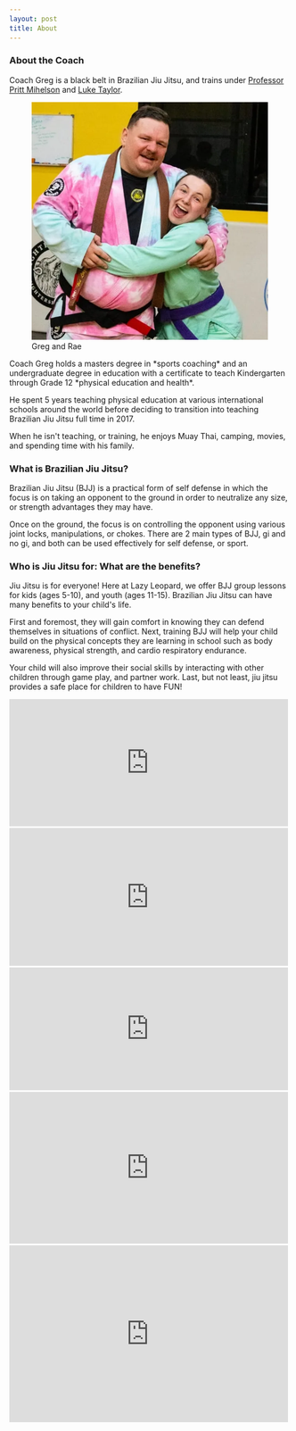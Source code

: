 ```yaml
---
layout: post
title: About
---
```

### About the Coach
Coach Greg is a black belt in Brazilian Jiu Jitsu, and trains under [Professor Pritt Mihelson](https://www.defensivebjj.com/) and [Luke Taylor](https://www.instagram.com/luketaylormma/). 

<figure>
  <img src="/assets/images/owners.webp" alt="Greg and Rae posting after a promotion" />
  <figcaption>
    Greg and Rae
  </figcaption>
</figure>
Coach Greg holds a masters degree in *sports coaching* and an undergraduate degree in education with a certificate to teach Kindergarten through Grade 12 *physical education and health*. 

He spent 5 years teaching physical education at various international schools around the world before deciding to transition into teaching Brazilian Jiu Jitsu full time in 2017. 

When he isn't teaching, or training, he enjoys Muay Thai, camping, movies, and spending time with his family.



### What is Brazilian Jiu Jitsu?

Brazilian Jiu Jitsu (BJJ) is a practical form of self defense in which the focus is on taking an opponent to the ground in order to neutralize any size, or strength advantages they may have. 

Once on the ground, the focus is on controlling the opponent using various joint locks, manipulations, or chokes. There are 2 main types of BJJ, gi and no gi, and both can be used effectively for self defense, or sport.

### Who is Jiu Jitsu for: What are the benefits?

Jiu Jitsu is for everyone! Here at Lazy Leopard, we offer BJJ group lessons for kids (ages 5-10), and youth (ages 11-15). Brazilian Jiu Jitsu can have many benefits to your child's life. 

First and foremost, they will gain comfort in knowing they can defend themselves in situations of conflict. Next, training BJJ will help your child build on the physical concepts they are learning in school such as body awareness, physical strength, and cardio respiratory endurance. 

Your child will also improve their social skills by interacting with other children through game play, and partner work. Last, but not least, jiu jitsu provides a safe place for children to have FUN!

<iframe src="https://www.facebook.com/plugins/post.php?href=https%3A%2F%2Fwww.facebook.com%2Fmaxdegler%2Fposts%2Fpfbid0ViZ3PdzCYMsv578EbE6UTqmuoi1VJ1UspdUZD5hREqDwqbSR129hBV9w2mDkQSPSl&show_text=true&width=500" width="500" height="228" style="border:none;overflow:hidden" scrolling="no" frameborder="0" allowfullscreen="true" allow="autoplay; clipboard-write; encrypted-media; picture-in-picture; web-share"></iframe>

<iframe src="https://www.facebook.com/plugins/post.php?href=https%3A%2F%2Fwww.facebook.com%2Fcassondra.asla%2Fposts%2Fpfbid0219qNmwkwjzuaqNMzNi1Eq9fui4GwHyyUhynWqZJJoqPxrS5WQwy4HsU58cREWnhnl&show_text=true&width=500" width="500" height="247" style="border:none;overflow:hidden" scrolling="no" frameborder="0" allowfullscreen="true" allow="autoplay; clipboard-write; encrypted-media; picture-in-picture; web-share"></iframe>

<iframe src="https://www.facebook.com/plugins/post.php?href=https%3A%2F%2Fwww.facebook.com%2Fkennanclarke%2Fposts%2Fpfbid02r51E6Hf5hMRkGR8t3ftYg79nmd2f4a1Eupfn6UYnrZExtuGee2SvRhHSmrS5MtfZl&show_text=true&width=500" width="500" height="220" style="border:none;overflow:hidden" scrolling="no" frameborder="0" allowfullscreen="true" allow="autoplay; clipboard-write; encrypted-media; picture-in-picture; web-share"></iframe>

<iframe src="https://www.facebook.com/plugins/post.php?href=https%3A%2F%2Fwww.facebook.com%2Fdaniel.hickman.78%2Fposts%2Fpfbid0V9MT22YiKP5TLoMTVkSxHrW5ftPRTXcgeDMGmEEmMAmHEk7P4iX4KrKTAECVtWC2l&show_text=true&width=500" width="500" height="272" style="border:none;overflow:hidden" scrolling="no" frameborder="0" allowfullscreen="true" allow="autoplay; clipboard-write; encrypted-media; picture-in-picture; web-share"></iframe>

<iframe src="https://www.facebook.com/plugins/post.php?href=https%3A%2F%2Fwww.facebook.com%2Fmewenrich%2Fposts%2Fpfbid02fLQ1HeGqDoLtPErfpM1yHHjWWajzY9FpmX1nXaNTpB4B7KGC7mjpgDXj21rvAUWyl&show_text=true&width=500" width="500" height="317" style="border:none;overflow:hidden" scrolling="no" frameborder="0" allowfullscreen="true" allow="autoplay; clipboard-write; encrypted-media; picture-in-picture; web-share"></iframe>
